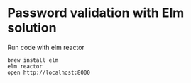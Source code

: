 # Password validation with Elm solution

Run code with elm reactor

``` shell
brew install elm
elm reactor 
open http://localhost:8000
```


